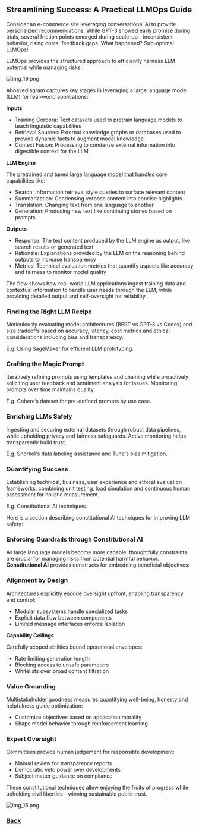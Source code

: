 ## Streamlining Success: A Practical LLMOps Guide

Consider an e-commerce site leveraging conversational AI to provide personalized recommendations. While GPT-3 showed early promise during trials, several friction points emerged during scale-up - inconsistent behavior, rising costs, feedback gaps. What happened? Sub-optimal LLMOps!

LLMOps provides the structured approach to efficiently harness LLM potential while managing risks:

![img_19.png](..%2Fimages%2Fimg_19.png)

Aboavediagram captures key stages in leveraging a large language model (LLM) for real-world applications:

**Inputs**

- Training Corpora: Text datasets used to pretrain language models to teach linguistic capabilities
- Retrieval Sources: External knowledge graphs or databases used to provide dynamic facts to augment model knowledge
- Context Fusion: Processing to condense external information into digestible context for the LLM

**LLM Engine**

The pretrained and tuned large language model that handles core capabilities like:

- Search: Information retrieval style queries to surface relevant content
- Summarization: Condensing verbose content into concise highlights
- Translation: Changing text from one language to another
- Generation: Producing new text like continuing stories based on prompts

**Outputs**

- Response: The text content produced by the LLM engine as output, like search results or generated text
- Rationale: Explanations provided by the LLM on the reasoning behind outputs to increase transparency
- Metrics: Technical evaluation metrics that quantify aspects like accuracy and fairness to monitor model quality

The flow shows how real-world LLM applications ingest training data and contextual information to handle user needs through the LLM, while providing detailed output and self-oversight for reliability.

### Finding the Right LLM Recipe

Meticulously evaluating model architectures (BERT vs GPT-3 vs Codex) and size tradeoffs based on accuracy, latency, cost metrics and ethical considerations including bias and transparency.

E.g. Using SageMaker for efficient LLM prototyping.

### Crafting the Magic Prompt

Iteratively refining prompts using templates and chaining while proactively soliciting user feedback and sentiment analysis for issues. Monitoring prompts over time maintains quality.

E.g. Cohere’s dataset for pre-defined prompts by use case.

### Enriching LLMs Safely

Ingesting and securing external datasets through robust data pipelines, while upholding privacy and fairness safeguards. Active monitoring helps transparently build trust.

E.g. Snorkel's data labeling assistance and Tune's bias mitigation.

### Quantifying Success

Establishing technical, business, user experience and ethical evaluation frameworks, combining unit testing, load simulation and continuous human assessment for holistic measurement.

E.g. Constitutional AI techniques.

Here is a section describing constitutional AI techniques for improving LLM safety:

### Enforcing Guardrails through Constitutional AI

As large language models become more capable, thoughtfully constraints are crucial for managing risks from potential harmful behavior. **Constitutional AI** provides constructs for embedding beneficial objectives:

### Alignment by Design

Architectures explicitly encode oversight upfront, enabling transparency and control:

- Modular subsystems handle specialized tasks
- Explicit data flow between components
- Limited message interfaces enforce isolation

**Capability Ceilings**

Carefully scoped abilities bound operational envelopes:

- Rate limiting generation length
- Blocking access to unsafe parameters
- Whitelists over broad content filtration

### Value Grounding

Multistakeholder goodness measures quantifying well-being, honesty and helpfulness guide optimization:

- Customize objectives based on application morality
- Shape model behavior through reinforcement learning

### Expert Oversight

Committees provide human judgement for responsible development:

- Manual review for transparency reports
- Democratic veto power over developments
- Subject matter guidance on compliance

These constitutional techniques allow enjoying the fruits of progress while upholding civil liberties - winning sustainable public trust.

![img_16.png](..%2Fimages%2Fimg_16.png)


### [Back](..%2Freadme.md)